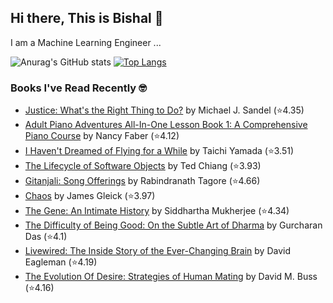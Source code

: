 ## Hi there, This is Bishal 👋
I am a Machine Learning Engineer ...

![Anurag's GitHub stats](https://github-readme-stats-sigma-five.vercel.app/api?username=BishalLakha&show_icons=true&theme=buefy&hide=prs,issues&count_private=true)
[![Top Langs](https://github-readme-stats-sigma-five.vercel.app/api/top-langs/?username=BishalLakha&layout=compact&langs_count=4)](https://github.com/anuraghazra/github-readme-stats)

### Books I've Read Recently 🤓
<!-- GOODREADS-LIST:START -->
- [Justice: What's the Right Thing to Do?](https://www.goodreads.com/review/show/2030879468?utm_medium=api&utm_source=rss) by Michael J. Sandel (⭐️4.35)
- [Adult Piano Adventures All-In-One Lesson Book 1: A Comprehensive Piano Course](https://www.goodreads.com/review/show/5975416690?utm_medium=api&utm_source=rss) by Nancy Faber (⭐️4.12)
- [I Haven't Dreamed of Flying for a While](https://www.goodreads.com/review/show/2165526512?utm_medium=api&utm_source=rss) by Taichi Yamada (⭐️3.51)
- [The Lifecycle of Software Objects](https://www.goodreads.com/review/show/5383467106?utm_medium=api&utm_source=rss) by Ted Chiang (⭐️3.93)
- [Gitanjali: Song Offerings](https://www.goodreads.com/review/show/2034653644?utm_medium=api&utm_source=rss) by Rabindranath Tagore (⭐️4.66)
- [Chaos](https://www.goodreads.com/review/show/4091958826?utm_medium=api&utm_source=rss) by James Gleick (⭐️3.97)
- [The Gene: An Intimate History](https://www.goodreads.com/review/show/2005106051?utm_medium=api&utm_source=rss) by Siddhartha Mukherjee (⭐️4.34)
- [The Difficulty of Being Good: On the Subtle Art of Dharma](https://www.goodreads.com/review/show/3921841120?utm_medium=api&utm_source=rss) by Gurcharan Das (⭐️4.1)
- [Livewired: The Inside Story of the Ever-Changing Brain](https://www.goodreads.com/review/show/3517809592?utm_medium=api&utm_source=rss) by David Eagleman (⭐️4.19)
- [The Evolution Of Desire: Strategies of Human Mating](https://www.goodreads.com/review/show/3314132167?utm_medium=api&utm_source=rss) by David M. Buss (⭐️4.16)
<!-- GOODREADS-LIST:END -->

<!--
**BishalLakha/BishalLakha** is a ✨ _special_ ✨ repository because its `README.md` (this file) appears on your GitHub profile.


- 🔭 I’m currently working on ...
- 🌱 I’m currently learning ...
- 👯 I’m looking to collaborate on ...
- 🤔 I’m looking for help with ...
- 💬 Ask me about ...
- 📫 How to reach me: ...
- 😄 Pronouns: ...
- ⚡ Fun fact: ...
-->
